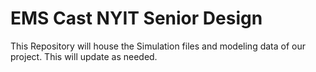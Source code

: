 # EMS Cast NYIT Senior Design
 
 This Repository will house the Simulation files and modeling data of our project. This will update as needed.